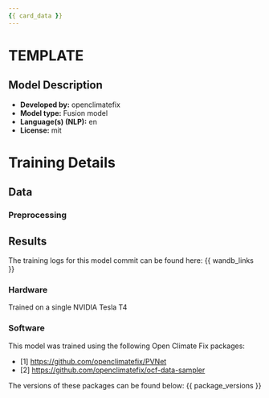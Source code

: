 ```yaml
---
{{ card_data }}
---
```

<!--
Do not remove elements like the above surrounded by two curly braces and do not add any more of them. These entries are required by the PVNet library and are automaticall infilled when the model is uploaded to huggingface
-->

<!-- Title - e.g. PVNet2, WindNet, PVNet India -->
# TEMPLATE

<!-- Provide a longer summary of what this model is/does. -->
## Model Description

<!-- e.g.
This model class uses satellite data, and numerical weather predictions to forecast the near-term (up to 8 hours ahead) PV power output at all Grid Service Points (GSPs) in Great Britain. More information can be found in the model repo [1]. The model repo also includes links to our workshop paper on this model and some experimental notes.
-->

- **Developed by:** openclimatefix
- **Model type:** Fusion model
- **Language(s) (NLP):** en
- **License:** mit

# Training Details

## Data

<!-- eg.
The model is trained on data from 2019-2022 and validated on data from 2022-2023. It uses NWP data from ECMWF IFS model, and the UK Met Office UKV model. It uses satellite data from the EUMETSAT MSG SEVIRI instrument.

See the data_config.yaml file for more information on the channels and window-size used for each input data source.
-->

<!-- The preprocessing section is not strictly nessessary but perhaps nice to have -->
### Preprocessing

<!-- eg.
Data is prepared with the `ocf_data_sampler/torch_datasets/datasets/pvnet_uk` Dataset [2].
-->

## Results

<!-- Do not remove the lines below -->
The training logs for this model commit can be found here:
{{ wandb_links }}

<!-- The hardware section is also just nice to have -->
### Hardware
Trained on a single NVIDIA Tesla T4

<!-- Do not remove the section below -->
### Software

This model was trained using the following Open Climate Fix packages:

- [1] https://github.com/openclimatefix/PVNet
- [2] https://github.com/openclimatefix/ocf-data-sampler

<!-- Especially do not change the two lines below -->
The versions of these packages can be found below:
{{ package_versions }}

